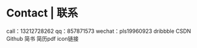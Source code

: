 # Contact | 联系

call：13212728262
qq：857871573
wechat：pls19960923
dribbble    CSDN    Github    简书
简历pdf icon链接